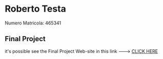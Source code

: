 # Roberto Testa		

Numero Matricola: 465341

## Final Project

it's possible see the Final Project Web-site in this link ---> [CLICK HERE](http://robtesta87.github.io/)
